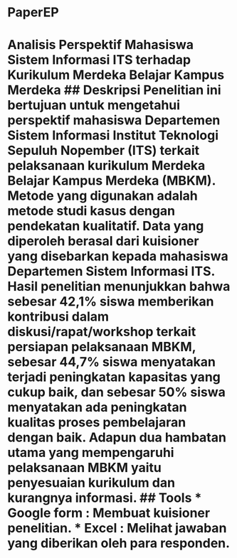 # PaperEP
# Analisis Perspektif Mahasiswa Sistem Informasi ITS terhadap Kurikulum Merdeka Belajar Kampus Merdeka  ## Deskripsi Penelitian ini bertujuan untuk mengetahui perspektif mahasiswa Departemen Sistem Informasi Institut Teknologi Sepuluh Nopember (ITS) terkait pelaksanaan kurikulum Merdeka Belajar Kampus Merdeka (MBKM). Metode yang digunakan adalah metode studi kasus dengan pendekatan kualitatif. Data yang diperoleh berasal dari kuisioner yang disebarkan kepada mahasiswa Departemen Sistem Informasi ITS. Hasil penelitian menunjukkan bahwa sebesar 42,1% siswa memberikan kontribusi dalam diskusi/rapat/workshop terkait persiapan pelaksanaan MBKM, sebesar 44,7% siswa menyatakan terjadi peningkatan kapasitas yang cukup baik, dan sebesar 50% siswa menyatakan ada peningkatan kualitas proses pembelajaran dengan baik. Adapun dua hambatan utama yang mempengaruhi pelaksanaan MBKM yaitu penyesuaian kurikulum dan kurangnya informasi. ## Tools * Google form : Membuat kuisioner penelitian. * Excel : Melihat jawaban yang diberikan oleh para responden.
